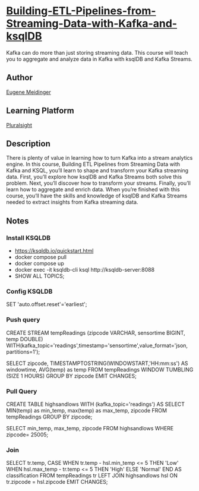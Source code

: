 # [Building-ETL-Pipelines-from-Streaming-Data-with-Kafka-and-ksqlDB](https://app.pluralsight.com/library/courses/kafka-streams-ksql-fundamentals)

Kafka can do more than just storing streaming data. This course will teach you to aggregate and analyze data in Kafka with ksqlDB and Kafka Streams. 

## Author

[Eugene Meidinger](https://app.pluralsight.com/profile/author/eugene-meidinger)

## Learning Platform

[Pluralsight](https://www.pluralsight.com/)

## Description
There is plenty of value in learning how to turn Kafka into a stream analytics engine. In this course, Building ETL Pipelines from Streaming Data with Kafka and KSQL, you’ll learn to shape and transform your Kafka streaming data. First, you’ll explore how ksqlDB and Kafka Streams both solve this problem. Next, you’ll discover how to transform your streams. Finally, you’ll learn how to aggregate and enrich data. When you’re finished with this course, you’ll have the skills and knowledge of ksqlDB and Kafka Streams needed to extract insights from Kafka streaming data.

## Notes

### Install KSQLDB
- https://ksqldb.io/quickstart.html
- docker compose pull
- docker compose up
- docker exec -it ksqldb-cli ksql http://ksqldb-server:8088
- SHOW ALL TOPICS;

### Config KSQLDB
SET 'auto.offset.reset'='earliest';

### Push query
CREATE STREAM tempReadings (zipcode VARCHAR, sensortime BIGINT, temp DOUBLE)
    WITH(kafka_topic='readings',timestamp='sensortime',value_format='json, partitions=1');

SELECT zipcode, TIMESTAMPTOSTRING(WINDOWSTART,'HH:mm:ss') AS windowtime, AVG(temp) as temp
FROM tempReadings
WINDOW TUMBLING (SIZE 1 HOURS)
GROUP BY zipcode
EMIT CHANGES;

### Pull Query
CREATE TABLE highsandlows WITH (kafka_topic='readings') AS
    SELECT MIN(temp) as min_temp, max(temp) as max_temp, zipcode
    FROM tempReadings GROUP BY zipcode;

SELECT min_temp, max_temp, zipcode
FROM highsandlows
WHERE zipcode= 25005;

### Join
SELECT tr.temp,
CASE WHEN tr.temp - hsl.min_temp <= 5 THEN 'Low'
WHEN hsl.max_temp - tr.temp <= 5 THEN 'High'
ELSE 'Normal' END AS classification
FROM tempReadings tr
LEFT JOIN highsandlows hsl ON tr.zipcode = hsl.zipcode
EMIT CHANGES;